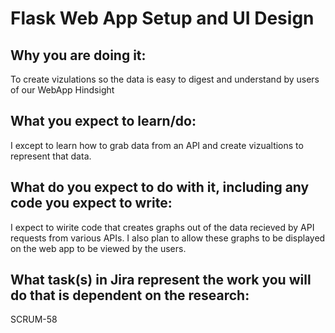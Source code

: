 # Flask Web App Setup and UI Design

## Why you are doing it:
To create vizulations so the data is easy to digest and understand by users of our WebApp Hindsight

## What you expect to learn/do:
I except to learn how to grab data from an API and create vizualtions to represent that data.

## What do you expect to do with it, including any code you expect to write:
I expect to wirite code that creates graphs out of the data recieved by API requests from various APIs.
I also plan to allow these graphs to be displayed on the web app to be viewed by the users.

## What task(s) in Jira represent the work you will do that is dependent on the research:
SCRUM-58